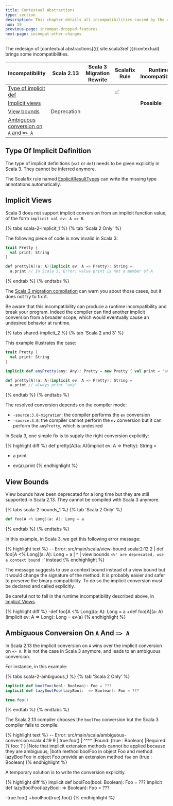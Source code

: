 ```yaml
---
title: Contextual Abstractions
type: section
description: This chapter details all incompatibilities caused by the redesign of contextual abstractions
num: 19
previous-page: incompat-dropped-features
next-page: incompat-other-changes
---
```


The redesign of [contextual abstractions]({{ site.scala3ref }}/contextual) brings some incompatibilities.

|Incompatibility|Scala 2.13|Scala 3 Migration Rewrite|Scalafix Rule|Runtime Incompatibiltiy|
|--- |--- |--- |--- |--- |
|[Type of implicit def](#type-of-implicit-definition)|||[✅](https://scalacenter.github.io/scalafix/docs/rules/ExplicitResultTypes.html)||
|[Implicit views](#implicit-views)||||**Possible**|
|[View bounds](#view-bounds)|Deprecation||||
|[Ambiguous conversion on `A` and `=> A`](#ambiguous-conversion-on-a-and--a)|||||

## Type Of Implicit Definition

The type of implicit definitions (`val` or `def`) needs to be given explicitly in Scala 3.
They cannot be inferred anymore.

The Scalafix rule named [ExplicitResultTypes](https://scalacenter.github.io/scalafix/docs/rules/ExplicitResultTypes.html) can write the missing type annotations automatically.

## Implicit Views

Scala 3 does not support implicit conversion from an implicit function value, of the form `implicit val ev: A => B`.

{% tabs scala-2-implicit_1 %}
{% tab 'Scala 2 Only' %}

The following piece of code is now invalid in Scala 3:
~~~ scala
trait Pretty {
  val print: String
}

def pretty[A](a: A)(implicit ev: A => Pretty): String =
  a.print // In Scala 3, Error: value print is not a member of A
~~~
{% endtab %}
{% endtabs %}

The [Scala 3 migration compilation](tooling-migration-mode.html) can warn you about those cases, but it does not try to fix it.

Be aware that this incompatibility can produce a runtime incompatibility and break your program.
Indeed the compiler can find another implicit conversion from a broader scope, which would eventually cause an undesired behavior at runtime.

{% tabs shared-implicit_2 %}
{% tab 'Scala 2 and 3' %}

This example illustrates the case:
~~~ scala
trait Pretty {
  val print: String
}

implicit def anyPretty(any: Any): Pretty = new Pretty { val print = "any" }

def pretty[A](a: A)(implicit ev: A => Pretty): String =
  a.print // always print "any"
~~~
{% endtab %}
{% endtabs %}

The resolved conversion depends on the compiler mode:
  - `-source:3.0-migration`: the compiler performs the `ev` conversion
  - `-source:3.0`: the compiler cannot perform the `ev` conversion but it can perform the `anyPretty`, which is undesired

In Scala 3, one simple fix is to supply the right conversion explicitly:

{% highlight diff %}
def pretty[A](a: A)(implicit ev: A => Pretty): String =
-  a.print
+  ev(a).print
{% endhighlight %}

## View Bounds

View bounds have been deprecated for a long time but they are still supported in Scala 2.13.
They cannot be compiled with Scala 3 anymore.

{% tabs scala-2-bounds_1 %}
{% tab 'Scala 2 Only' %}
~~~ scala
def foo[A <% Long](a: A): Long = a
~~~
{% endtab %}
{% endtabs %}

In this example, in Scala 3, we get this following error message:

{% highlight text %}
-- Error: src/main/scala/view-bound.scala:2:12 
2 |  def foo[A <% Long](a: A): Long = a
  |            ^
  |          view bounds `<%' are deprecated, use a context bound `:' instead
{% endhighlight %}

The message suggests to use a context bound instead of a view bound but it would change the signature of the method.
It is probably easier and safer to preserve the binary compatibility.
To do so the implicit conversion must be declared and called explicitly.

Be careful not to fall in the runtime incompatibility described above, in [Implicit Views](#implicit-views).

{% highlight diff %}
-def foo[A <% Long](a: A): Long = a
+def foo[A](a: A)(implicit ev: A => Long): Long = ev(a)
{% endhighlight %}

## Ambiguous Conversion On `A` And `=> A`

In Scala 2.13 the implicit conversion on `A` wins over the implicit conversion on `=> A`.
It is not the case in Scala 3 anymore, and leads to an ambiguous conversion. 

For instance, in this example:

{% tabs scala-2-ambiguous_1 %}
{% tab 'Scala 2 Only' %}
~~~ scala
implicit def boolFoo(bool: Boolean): Foo = ???
implicit def lazyBoolFoo(lazyBool:  => Boolean): Foo = ???

true.foo()
~~~
{% endtab %}
{% endtabs %}

The Scala 2.13 compiler chooses the `boolFoo` conversion but the Scala 3 compiler fails to compile.

{% highlight text %}
-- Error: src/main/scala/ambiguous-conversion.scala:4:19
9 |  true.foo()
  |  ^^^^
  |Found:    (true : Boolean)
  |Required: ?{ foo: ? }
  |Note that implicit extension methods cannot be applied because they are ambiguous;
  |both method boolFoo in object Foo and method lazyBoolFoo in object Foo provide an extension method `foo` on (true : Boolean)
{% endhighlight %}

A temporary solution is to write the conversion explicitly.

{% highlight diff %}
implicit def boolFoo(bool: Boolean): Foo = ???
implicit def lazyBoolFoo(lazyBool:  => Boolean): Foo = ???

-true.foo()
+boolFoo(true).foo()
{% endhighlight %}

